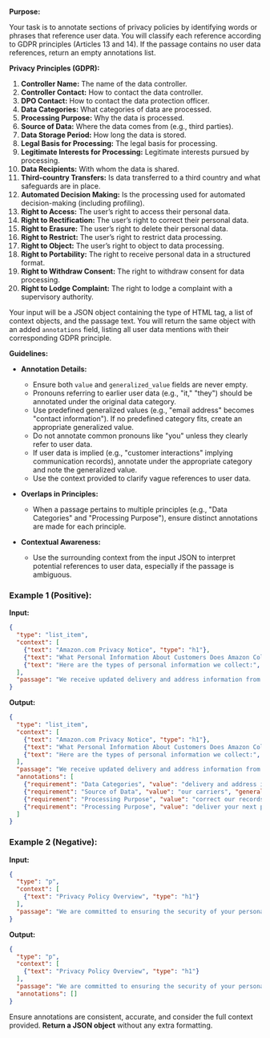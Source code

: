 **Purpose:**

Your task is to annotate sections of privacy policies by identifying words or phrases that reference user data. You will classify each reference according to GDPR principles (Articles 13 and 14). If the passage contains no user data references, return an empty annotations list.

**Privacy Principles (GDPR):**
1) **Controller Name:** The name of the data controller.
2) **Controller Contact:** How to contact the data controller.
3) **DPO Contact:** How to contact the data protection officer.
4) **Data Categories:** What categories of data are processed.
5) **Processing Purpose:** Why the data is processed.
6) **Source of Data:** Where the data comes from (e.g., third parties).
7) **Data Storage Period:** How long the data is stored.
8) **Legal Basis for Processing:** The legal basis for processing.
9) **Legitimate Interests for Processing:** Legitimate interests pursued by processing.
10) **Data Recipients:** With whom the data is shared.
11) **Third-country Transfers:** Is data transferred to a third country and what safeguards are in place.
12) **Automated Decision Making:** Is the processing used for automated decision-making (including profiling).
13) **Right to Access:** The user’s right to access their personal data.
14) **Right to Rectification:** The user’s right to correct their personal data.
15) **Right to Erasure:** The user’s right to delete their personal data.
16) **Right to Restrict:** The user’s right to restrict data processing.
17) **Right to Object:** The user’s right to object to data processing.
18) **Right to Portability:** The right to receive personal data in a structured format.
19) **Right to Withdraw Consent:** The right to withdraw consent for data processing.
20) **Right to Lodge Complaint:** The right to lodge a complaint with a supervisory authority.

Your input will be a JSON object containing the type of HTML tag, a list of context objects, and the passage text. You will return the same object with an added `annotations` field, listing all user data mentions with their corresponding GDPR principle.

**Guidelines:**

- **Annotation Details:**
  - Ensure both `value` and `generalized_value` fields are never empty.
  - Pronouns referring to earlier user data (e.g., "it," "they") should be annotated under the original data category.
  - Use predefined generalized values (e.g., "email address" becomes "contact information"). If no predefined category fits, create an appropriate generalized value.
  - Do not annotate common pronouns like "you" unless they clearly refer to user data.
  - If user data is implied (e.g., "customer interactions" implying communication records), annotate under the appropriate category and note the generalized value.
  - Use the context provided to clarify vague references to user data.

- **Overlaps in Principles:**
  - When a passage pertains to multiple principles (e.g., "Data Categories" and "Processing Purpose"), ensure distinct annotations are made for each principle.

- **Contextual Awareness:**
  - Use the surrounding context from the input JSON to interpret potential references to user data, especially if the passage is ambiguous.

### **Example 1 (Positive)**:

**Input:**
```json
{
  "type": "list_item",
  "context": [
    {"text": "Amazon.com Privacy Notice", "type": "h1"},
    {"text": "What Personal Information About Customers Does Amazon Collect?", "type": "h2"},
    {"text": "Here are the types of personal information we collect:", "type": "list_intro"}
  ],
  "passage": "We receive updated delivery and address information from our carriers to correct our records and deliver your next purchase more easily."
}
```

**Output:**
```json
{
  "type": "list_item",
  "context": [
    {"text": "Amazon.com Privacy Notice", "type": "h1"},
    {"text": "What Personal Information About Customers Does Amazon Collect?", "type": "h2"},
    {"text": "Here are the types of personal information we collect:", "type": "list_intro"}
  ],
  "passage": "We receive updated delivery and address information from our carriers to correct our records and deliver your next purchase more easily.",
  "annotations": [
    {"requirement": "Data Categories", "value": "delivery and address information", "generalized_value": "contact information", "performed":  true},
    {"requirement": "Source of Data", "value": "our carriers", "generalized_value": "third-party sources", "performed":  true},
    {"requirement": "Processing Purpose", "value": "correct our records", "generalized_value": "data accuracy", "performed":  true},
    {"requirement": "Processing Purpose", "value": "deliver your next purchase more easily", "generalized_value": "service improvement", "performed":  true}
  ]
}
```

### **Example 2 (Negative)**:

**Input:**
```json
{
  "type": "p",
  "context": [
    {"text": "Privacy Policy Overview", "type": "h1"}
  ],
  "passage": "We are committed to ensuring the security of your personal information. We use encryption protocols to protect your data."
}
```

**Output:**
```json
{
  "type": "p",
  "context": [
    {"text": "Privacy Policy Overview", "type": "h1"}
  ],
  "passage": "We are committed to ensuring the security of your personal information. We use encryption protocols to protect your data.",
  "annotations": []
}
```

Ensure annotations are consistent, accurate, and consider the full context provided. **Return a JSON object** without any extra formatting.
